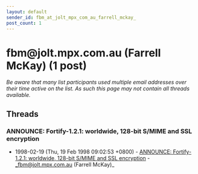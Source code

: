 ```yaml
---
layout: default
sender_id: fbm_at_jolt_mpx_com_au_farrell_mckay_
post_count: 1
---
```


# fbm<span>@</span>jolt.mpx.com.au (Farrell McKay) (1 post)

_Be aware that many list participants used multiple email addresses over their time active on the list. As such this page may not contain all threads available._

## Threads

### ANNOUNCE: Fortify-1.2.1: worldwide, 128-bit S/MIME and SSL encryption
+ 1998-02-19 (Thu, 19 Feb 1998 09:02:53 +0800) - [ANNOUNCE: Fortify-1.2.1: worldwide, 128-bit S/MIME and SSL encryption](/archive/1998/02/4bce9422bdb7ab820d94d8ec5c8e0c767f6eb29fc6a91e49e74b72d9bdb338fc) - _fbm@jolt.mpx.com.au (Farrell McKay)_

